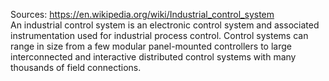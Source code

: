 Sources:
https://en.wikipedia.org/wiki/Industrial_control_system
\
An industrial control system is an electronic control system and associated instrumentation used for industrial process control. Control systems can range in size from a few modular panel-mounted controllers to large interconnected and interactive distributed control systems with many thousands of field connections.

